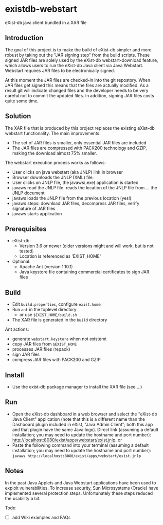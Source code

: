 # existdb-webstart

eXist-db java client bundled in a XAR file

## Introduction

The goal of this project is to make the build of eXist-db simpler and more 
robust by taking out the "JAR signing step" from the build scripts. These signed JAR
files are solely used by the eXist-db webstart-download feature, which allows users to run the
eXist-db Java client via Java Webstart. Webstart requires JAR files to
be electronically signed.

At this moment the JAR files are checked-in into the git repostory. When JAR files
get signed this means that the files are actually modified. As a result git will indicate
changed files and the developer needs to be very careful not to commit the updated
files. In addition, signing JAR files costs quite some time.

## Solution

The XAR file that is produced by this project replaces the existing eXist-db webstart 
functionality. The main improvements:

- The set of JAR files is smaller, only essential JAR files are included
- The JAR files are compressed with PACK200 technology and GZIP, making the download almost 75% smaller.

The webstart execution process works as follows:

- User clicks on java webstart (aka JNLP) link in browser
- Browser downloads the JNLP (XML) file.
- User clicks on JNLP file, the javaws(.exe) application is started
- javaws read the JNLP file: reads the location of the JNLP file from.... the JNLP document
- javaws loads the JNLP file from the previous location (yes!)
- javaws steps: download JAR files, decompress JAR files, verify signature of JAR files
- javaws starts application

## Prerequisites

- eXist-db:
  - Version 3.6 or newer (older versions might and will work, but is not tested)
  - Location is referenced as 'EXIST_HOME'
- Optional: 
  - Apache Ant (version 1.10.1)
  - Java keystore file containing commercial certificates to sign JAR files

## Build

- Edit `build.properties`, configure `exist.home`
- Run `ant` in the toplevel directory 
    - or use `$EXIST_HOME/build.sh`
- The XAR file is generated in the `build` directory

Ant actions:

- generate `webstart.keystore` when not existemt
- copy JAR files from `$EXIST_HOME`
- processes JAR files (repack)
- sign JAR files
- compress JAR files with PACK200 and GZIP

## Install

- Use the exist-db package manager to install the XAR file (see ...)

## Run

- Open the eXist-db dashboard in a web browser and select the "eXist-db Java Client" application (note that this is a different name than the Dashboard plugin included in eXist, "Java Admin Client"; both this app and that plugin have the same Java logo). Direct link (assuming a default installation; you may need to update the hostname and port number): <http://localhost:8080/exist/apps/webstart/exist.jnlp>.
or
- Paste the following command into your terminal (assuming a default installation; you may need to update the hostname and port number): `javaws http://localhost:8080/exist/apps/webstart/exist.jnlp`

## Notes

In the past Java Applets and Java Webstart applications have been used to exploit vulnerabilities. To increase
security, Sun Microsystems (Oracle) have implemented several protection steps. Unfortunately these steps
reduced the usability a bit.

Todo: 
- [ ] add Wiki examples and FAQs
